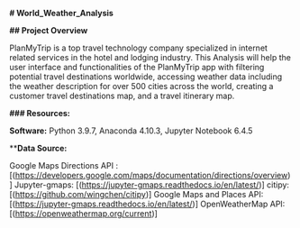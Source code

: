 **# World_Weather_Analysis**


**## Project Overview** 

PlanMyTrip is a top travel technology company specialized in internet related services in the hotel and lodging industry. This Analysis will help the user interface and functionalities of the PlanMyTrip app with filtering potential travel destinations worldwide, accessing weather data including the weather description for over 500 cities across the world, creating a customer travel destinations map, and a travel itinerary map.


**### Resources:**

**Software:** Python 3.9.7, Anaconda 4.10.3, Jupyter Notebook 6.4.5

****Data Source:**

Google Maps Directions API :[(https://developers.google.com/maps/documentation/directions/overview)]
Jupyter-gmaps: [(https://jupyter-gmaps.readthedocs.io/en/latest/)]
citipy: [(https://github.com/wingchen/citipy)]
Google Maps and Places API: [(https://jupyter-gmaps.readthedocs.io/en/latest/)]
OpenWeatherMap API: [(https://openweathermap.org/current)]
